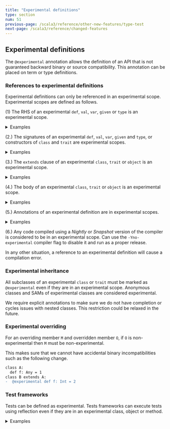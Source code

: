 ```yaml
---
title: "Experimental definitions"
type: section
num: 51
previous-page: /scala3/reference/other-new-features/type-test
next-page: /scala3/reference/changed-features
---
```



## Experimental definitions

The `@experimental` annotation allows the definition of an API that is not guaranteed backward binary or source compatibility.
This annotation can be placed on term or type definitions.

### References to experimental definitions

Experimental definitions can only be referenced in an experimental scope. Experimental scopes are defined as follows.

(1) The RHS of an experimental `def`, `val`, `var`, `given` or `type` is an experimental scope.

<details>
<summary>Examples</summary>

```scala
import scala.annotation.experimental

@experimental
def x = ()

def d1 = x // error: value x is marked @experimental and therefore ...
@experimental def d2 = x

val v1 = x // error: value x is marked @experimental and therefore ...
@experimental val v2 = x

var vr1 = x // error: value x is marked @experimental and therefore ...
@experimental var vr2 = x

lazy val lv1 = x // error: value x is marked @experimental and therefore ...
@experimental lazy val lv2 = x
```

```scala
import scala.annotation.experimental

@experimental
val x = ()

@experimental
def f() = ()

@experimental
object X:
  def fx() = 1

def test1: Unit =
  f() // error: def f is marked @experimental and therefore ...
  x // error: value x is marked @experimental and therefore ...
  X.fx() // error: object X is marked @experimental and therefore ...
  import X.fx
  fx() // error: object X is marked @experimental and therefore ...

@experimental
def test2: Unit =
  // references to f, x and X are ok because `test2` is experimental
  f()
  x
  X.fx()
  import X.fx
  fx()
```

```scala
import scala.annotation.experimental

@experimental type E

type A = E // error type E is marked @experimental and therefore ...
@experimental type B = E
```

```scala
import scala.annotation.experimental

@experimental class A
@experimental type X
@experimental type Y = Int
@experimental opaque type Z = Int

def test: Unit =
  new A // error: class A is marked @experimental and therefore ...
  val i0: A = ??? // error: class A is marked @experimental and therefore ...
  val i1: X = ??? // error: type X is marked @experimental and therefore ...
  val i2: Y = ??? // error: type Y is marked @experimental and therefore ...
  val i2: Z = ??? // error: type Y is marked @experimental and therefore ...
  ()
```

```scala
@experimental
trait ExpSAM {
  def foo(x: Int): Int
}
def bar(f: ExpSAM): Unit = {} // error: error form rule 2

def test: Unit =
  bar(x => x) // error: reference to experimental SAM
  ()
```

</details>

(2.) The signatures of an experimental `def`, `val`, `var`, `given` and `type`, or constructors of `class` and `trait` are experimental scopes.

<details>
<summary>Examples</summary>

```scala
import scala.annotation.experimental

@experimental def x = 2
@experimental class A
@experimental type X
@experimental type Y = Int
@experimental opaque type Z = Int

def test1(
  p1: A, // error: class A is marked @experimental and therefore ...
  p2: List[A], // error: class A is marked @experimental and therefore ...
  p3: X, // error: type X is marked @experimental and therefore ...
  p4: Y, // error: type Y is marked @experimental and therefore ...
  p5: Z, // error: type Z is marked @experimental and therefore ...
  p6: Any = x // error: def x is marked @experimental and therefore ...
): A = ??? // error: class A is marked @experimental and therefore ...

@experimental def test2(
  p1: A,
  p2: List[A],
  p3: X,
  p4: Y,
  p5: Z,
  p6: Any = x
): A = ???

class Test1(
  p1: A, // error
  p2: List[A], // error
  p3: X, // error
  p4: Y, // error
  p5: Z, // error
  p6: Any = x // error
) {}

@experimental class Test2(
  p1: A,
  p2: List[A],
  p3: X,
  p4: Y,
  p5: Z,
  p6: Any = x
) {}

trait Test1(
  p1: A, // error
  p2: List[A], // error
  p3: X, // error
  p4: Y, // error
  p5: Z, // error
  p6: Any = x // error
) {}

@experimental trait Test2(
  p1: A,
  p2: List[A],
  p3: X,
  p4: Y,
  p5: Z,
  p6: Any = x
) {}
```

</details>

(3.) The `extends` clause of an experimental `class`, `trait` or `object` is an experimental scope.

<details>
<summary>Examples</summary>

```scala
import scala.annotation.experimental

@experimental def x = 2

@experimental class A1(x: Any)
class A2(x: Any)


@experimental class B1 extends A1(1)
class B2 extends A1(1) // error: class A1 is marked @experimental and therefore marked @experimental and therefore ...

@experimental class C1 extends A2(x)
class C2 extends A2(x) // error def x is marked @experimental and therefore
```

</details>

(4.) The body of an experimental `class`, `trait` or `object` is an experimental scope.

<details>
<summary>Examples</summary>

```scala
import scala.annotation.experimental

@experimental def x = 2

@experimental class A {
  def f = x // ok because A is experimental
}

@experimental class B {
  def f = x // ok because A is experimental
}

@experimental object C {
  def f = x // ok because A is experimental
}

@experimental class D {
  def f = {
    object B {
      x // ok because A is experimental
    }
  }
}
```

</details>

(5.) Annotations of an experimental definition are in experimental scopes.

<details>
<summary>Examples</summary>

```scala
import scala.annotation.experimental

@experimental class myExperimentalAnnot extends scala.annotation.Annotation

@myExperimentalAnnot // error
def test: Unit = ()

@experimental
@myExperimentalAnnot
def test: Unit = ()
```

</details>

(6.) Any code compiled using a _Nightly_ or _Snapshot_ version of the compiler is considered to be in an experimental scope.
Can use the `-Yno-experimental` compiler flag to disable it and run as a proper release.

In any other situation, a reference to an experimental definition will cause a compilation error.

### Experimental inheritance

All subclasses of an experimental `class` or `trait` must be marked as `@experimental` even if they are in an experimental scope.
Anonymous classes and SAMs of experimental classes are considered experimental.

We require explicit annotations to make sure we do not have completion or cycles issues with nested classes. This restriction could be relaxed in the future.

### Experimental overriding

For an overriding member `M` and overridden member `O`, if `O` is non-experimental then `M` must be non-experimental.

This makes sure that we cannot have accidental binary incompatibilities such as the following change.
```diff
class A:
  def f: Any = 1
class B extends A:
-  @experimental def f: Int = 2
```

### Test frameworks

Tests can be defined as experimental. Tests frameworks can execute tests using reflection even if they are in an experimental class, object or method.

<details>
<summary>Examples</summary>

Test that touch experimental APIs can be written as follows

```scala
import scala.annotation.experimental

@experimental def x = 2

class MyTests {
  /*@Test*/ def test1 = x // error
  @experimental /*@Test*/ def test2 = x
}

@experimental
class MyExperimentalTests {
  /*@Test*/ def test1 = x
  /*@Test*/ def test2 = x
}
```

</details>
